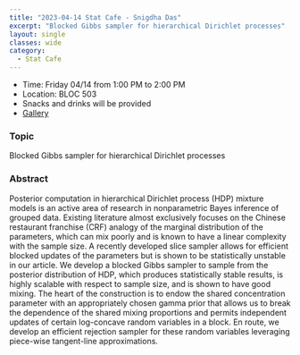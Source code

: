 ```yaml
---
title: "2023-04-14 Stat Cafe - Snigdha Das"
excerpt: "Blocked Gibbs sampler for hierarchical Dirichlet processes"
layout: single
classes: wide
category:
  - Stat Cafe
---
```


- Time: Friday 04/14 from 1:00 PM to 2:00 PM
- Location: BLOC 503
- Snacks and drinks will be provided
- [Gallery](/StatCafe/2023-04-14-gallery/)

### Topic

Blocked Gibbs sampler for hierarchical Dirichlet processes

### Abstract

Posterior computation in hierarchical Dirichlet process (HDP) mixture models is an active area of research in nonparametric Bayes inference of grouped data.  Existing literature almost exclusively focuses on the Chinese restaurant franchise (CRF) analogy of the marginal distribution of the parameters, which can mix poorly and is known to have a linear complexity with the sample size. A recently developed slice sampler allows for efficient blocked updates of the parameters but is shown to be statistically unstable in our article. We develop a blocked Gibbs sampler to sample from the posterior distribution of HDP, which produces statistically stable results, is highly scalable with respect to sample size, and is shown to have good mixing. The heart of the construction is to endow the shared concentration parameter with an appropriately chosen gamma prior that allows us to break the dependence of the shared mixing proportions and permits independent updates of certain log-concave random variables in a block.  En route, we develop an efficient rejection sampler for these random variables leveraging piece-wise tangent-line approximations.
